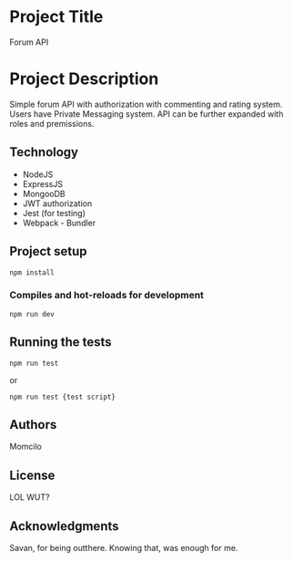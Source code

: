 # Project Title

Forum API

# Project Description

Simple forum API with authorization with commenting and rating system. Users have Private Messaging system. API can be further expanded with roles and premissions.

## Technology 

- NodeJS
- ExpressJS 
- MongooDB
- JWT authorization
- Jest (for testing)
- Webpack - Bundler

## Project setup
```
npm install
```

### Compiles and hot-reloads for development
```
npm run dev
```

## Running the tests
```
npm run test
```
or 
```
npm run test {test script}
```

## Authors
Momcilo

## License
LOL WUT?

## Acknowledgments
Savan, for being outthere. Knowing that, was enough for me. 